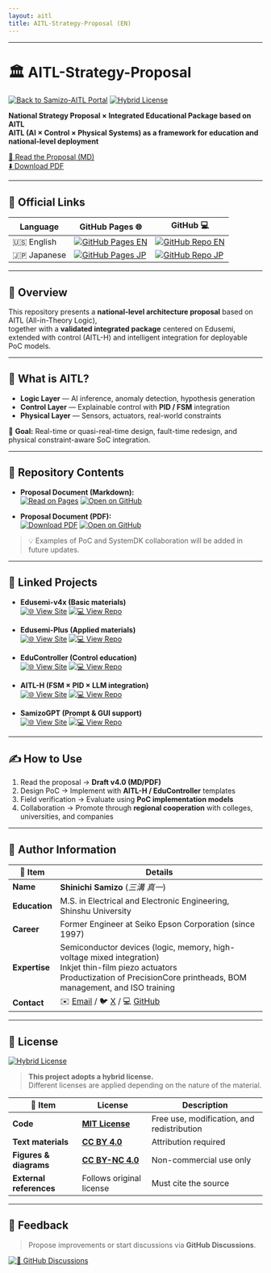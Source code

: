 ```yaml
---
layout: aitl
title: AITL-Strategy-Proposal (EN)
---
```


---

# 🏛️ AITL-Strategy-Proposal

[![Back to Samizo-AITL Portal](https://img.shields.io/badge/Back%20to-Samizo--AITL%20Portal-brightgreen)](https://samizo-aitl.github.io/)
[![Hybrid License](https://img.shields.io/badge/license-Hybrid-blueviolet)](#-license)  

**National Strategy Proposal × Integrated Educational Package based on AITL**  
**AITL (AI × Control × Physical Systems) as a framework for education and national-level deployment**

[📄 Read the Proposal (MD)](https://samizo-aitl.github.io/AITL-Strategy-Proposal/en/AITL_Strategy_Proposal_Draft_v4_1_en.html)  
[⬇️ Download PDF](https://samizo-aitl.github.io/AITL-Strategy-Proposal/en/Figures/AITL_Strategy_Proposal_Draft_v4_1_en.pdf)

---

## 🔗 Official Links

| Language | GitHub Pages 🌐 | GitHub 💻 |
|----------|----------------|-----------|
| 🇺🇸 English | [![GitHub Pages EN](https://img.shields.io/badge/GitHub%20Pages-English-brightgreen?logo=github)](https://samizo-aitl.github.io/AITL-Strategy-Proposal/en/) | [![GitHub Repo EN](https://img.shields.io/badge/GitHub-English-blue?logo=github)](https://github.com/Samizo-AITL/AITL-Strategy-Proposal/tree/main/en) |
| 🇯🇵 Japanese | [![GitHub Pages JP](https://img.shields.io/badge/GitHub%20Pages-Japanese-brightgreen?logo=github)](https://samizo-aitl.github.io/AITL-Strategy-Proposal/) | [![GitHub Repo JP](https://img.shields.io/badge/GitHub-Japanese-blue?logo=github)](https://github.com/Samizo-AITL/AITL-Strategy-Proposal) |

---

## 🧭 Overview
This repository presents a **national-level architecture proposal** based on AITL (All-in-Theory Logic),  
together with a **validated integrated package** centered on Edusemi, extended with control (AITL-H) and intelligent integration for deployable PoC models.

---

## 🧠 What is AITL?
- **Logic Layer** — AI inference, anomaly detection, hypothesis generation  
- **Control Layer** — Explainable control with **PID / FSM** integration  
- **Physical Layer** — Sensors, actuators, real-world constraints

🎯 **Goal:** Real-time or quasi-real-time design, fault-time redesign, and physical constraint-aware SoC integration.

---

## 📂 Repository Contents

- **Proposal Document (Markdown):**  
  [![Read on Pages](https://img.shields.io/badge/Read-Pages-green?style=for-the-badge)](https://samizo-aitl.github.io/AITL-Strategy-Proposal/en/AITL_Strategy_Proposal_Draft_v4_1_en.html)
  [![Open on GitHub](https://img.shields.io/badge/Open-GitHub-blue?style=for-the-badge)](https://github.com/Samizo-AITL/AITL-Strategy-Proposal/blob/main/en/AITL_Strategy_Proposal_Draft_v4_1_en.md)

- **Proposal Document (PDF):**  
  [![Download PDF](https://img.shields.io/badge/Download-PDF-orange?style=for-the-badge)](https://samizo-aitl.github.io/AITL-Strategy-Proposal/en/Figures/AITL_Strategy_Proposal_Draft_v4_1_en.pdf)
  [![Open on GitHub](https://img.shields.io/badge/Open-GitHub-blue?style=for-the-badge)](https://github.com/Samizo-AITL/AITL-Strategy-Proposal/blob/main/en/Figures/AITL_Strategy_Proposal_Draft_v4_1_en.pdf)

> 💡 Examples of PoC and SystemDK collaboration will be added in future updates.

---

## 🔗 Linked Projects

- **Edusemi-v4x (Basic materials)**  
  [![🌐 View Site](https://img.shields.io/badge/View-Site-brightgreen?logo=github)](https://samizo-aitl.github.io/Edusemi-v4x/) [![💻 View Repo](https://img.shields.io/badge/View-Repo-blue?logo=github)](https://github.com/Samizo-AITL/Edusemi-v4x)

- **Edusemi-Plus (Applied materials)**  
  [![🌐 View Site](https://img.shields.io/badge/View-Site-brightgreen?logo=github)](https://samizo-aitl.github.io/Edusemi-Plus/) [![💻 View Repo](https://img.shields.io/badge/View-Repo-blue?logo=github)](https://github.com/Samizo-AITL/Edusemi-Plus)

- **EduController (Control education)**  
  [![🌐 View Site](https://img.shields.io/badge/View-Site-brightgreen?logo=github)](https://samizo-aitl.github.io/EduController/) [![💻 View Repo](https://img.shields.io/badge/View-Repo-blue?logo=github)](https://github.com/Samizo-AITL/EduController)

- **AITL-H (FSM × PID × LLM integration)**  
  [![🌐 View Site](https://img.shields.io/badge/View-Site-brightgreen?logo=github)](https://samizo-aitl.github.io/AITL-H/) [![💻 View Repo](https://img.shields.io/badge/View-Repo-blue?logo=github)](https://github.com/Samizo-AITL/AITL-H)

- **SamizoGPT (Prompt & GUI support)**  
  [![🌐 View Site](https://img.shields.io/badge/View-Site-brightgreen?logo=github)](https://samizo-aitl.github.io/SamizoGPT/) [![💻 View Repo](https://img.shields.io/badge/View-Repo-blue?logo=github)](https://github.com/Samizo-AITL/SamizoGPT)

---

## ✍️ How to Use
1. Read the proposal → **Draft v4.0 (MD/PDF)**  
2. Design PoC → Implement with **AITL-H / EduController** templates  
3. Field verification → Evaluate using **PoC implementation models**  
4. Collaboration → Promote through **regional cooperation** with colleges, universities, and companies

---

## 👤 Author Information

| **📌 Item** | **Details** |
|-------------|-------------|
| **Name** | **Shinichi Samizo** (*三溝 真一*) |
| **Education** | M.S. in Electrical and Electronic Engineering, Shinshu University |
| **Career** | Former Engineer at Seiko Epson Corporation (since 1997) |
| **Expertise** | Semiconductor devices (logic, memory, high-voltage mixed integration)<br>Inkjet thin-film piezo actuators<br>Productization of PrecisionCore printheads, BOM management, and ISO training |
| **Contact** | ✉️ [Email](mailto:shin3t72@gmail.com) / 🐦 [X](https://x.com/shin3t72) / 💻 [GitHub](https://samizo-aitl.github.io/) |

---

## 📄 License

[![Hybrid License](https://img.shields.io/badge/license-Hybrid-blueviolet)](#-license)  

> **This project adopts a hybrid license.**  
> Different licenses are applied depending on the nature of the material.

| **📌 Item** | **License** | **Description** |
|-------------|-------------|-----------------|
| **Code** | **[MIT License](https://opensource.org/licenses/MIT)** | Free use, modification, and redistribution |
| **Text materials** | **[CC BY 4.0](https://creativecommons.org/licenses/by/4.0/)** | Attribution required |
| **Figures & diagrams** | **[CC BY-NC 4.0](https://creativecommons.org/licenses/by-nc/4.0/)** | Non-commercial use only |
| **External references** | Follows original license | Must cite the source |

---

## 💬 Feedback

> Propose improvements or start discussions via **GitHub Discussions**.

[![💬 GitHub Discussions](https://img.shields.io/badge/💬%20GitHub-Discussions-brightgreen?logo=github)](https://github.com/Samizo-AITL/AITL-Strategy-Proposal/discussions)
